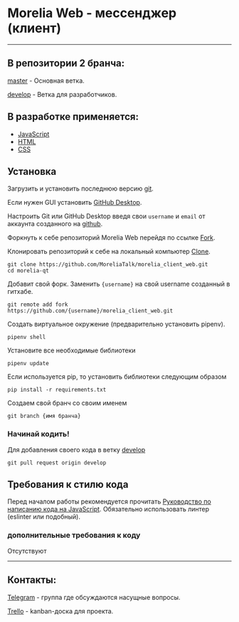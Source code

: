 # Morelia Web - мессенджер (клиент) #
-----------------------------------------------------------

## В репозитории 2 бранча: ##

[master](https://github.com/MoreliaTalk/morelia_client_web/tree/master) - Основная ветка.

[develop](https://github.com/MoreliaTalk/morelia_client_web/tree/develop) - Ветка для разработчиков.

## В разработке применяется: ##

* [JavaScript](https://developer.mozilla.org/ru/docs/Web/JavaScript)
* [HTML](https://developer.mozilla.org/ru/docs/Web/HTML)
* [CSS](https://developer.mozilla.org/ru/docs/Web/CSS)


## Установка ##

Загрузить и установить последнюю версию [git](https://git-scm.com/downloads).

Если нужен GUI установить [GitHub Desktop](https://desktop.github.com/).

Настроить Git или GitHub Desktop введя свои `username` и `email` от аккаунта созданного на [github](https://www.github.com).

Форкнуть к себе репозиторий Morelia Web перейдя по ссылке [Fork](https://github.com/MoreliaTalk/morelia_client_web/fork).

Клонировать репозиторий к себе на локальный компьютер [Clone](https://github.com/MoreliaTalk/morelia_client_web.git).
```
git clone https://github.com/MoreliaTalk/morelia_client_web.git
cd morelia-qt
```

Добавит свой форк. Заменить `{username}` на свой username созданный в гитхабе.
```
git remote add fork https://github.com/{username}/morelia_client_web.git
```

Создать виртуальное окружение (предварительно установить pipenv).
```
pipenv shell
```

Установите все необходимые библиотеки
```
pipenv update
```

Если используется pip, то установить библиотеки следующим образом
```
pip install -r requirements.txt
```

Создаем свой бранч со своим именем
```
git branch {имя бранча}
```

### Начинай кодить! ###

Для добавления своего кода в ветку [develop](https://github.com/MoreliaTalk/morelia_client_web/tree/develop)
```
git pull request origin develop
```

## Требования к стилю кода ##

Перед началом работы рекомендуется прочитать [Руководство по написанию кода на JavaScript](). Обязательно использовать линтер (eslinter или подобный).

### дополнительные требования к коду ###
Отсутствуют



---------------------------------------------------------------------------------------------------------------------

## Контакты: ##

[Telegram](https://t.me/joinchat/LImHShzAmIWvpMxDTr5Vxw) - группа где обсуждаются насущные вопросы.

[Trello](https://trello.com/b/qXjJFTP3/develop) - kanban-доска для проекта.
